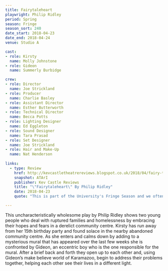 ```yaml
---
title: Fairytaleheart
playwright: Philip Ridley
period: Spring
season: Fringe
season_sort: 240
date_start: 2018-04-23
date_end: 2018-04-24
venue: Studio A

cast:
- role: Kirsty
  name: Molly Johnstone
- role: Gideon
  name: Summerly Burbidge

crew:
- role: Director
  name: Joe Strickland
- role: Producer
  name: Charlie Basley
- role: Assistant Director
  name: Esther Butterworth
- role: Technical Director
  name: Becca Potts
- role: Lighting Designer
  name: Ed Eggleton
- role: Sound Designer
  name: Tara Prasad
- role: Set Designer
  name: Joe Strickland
- role: Hair and Make-Up
  name: Nat Henderson
  
links:
  - type: Review
    href: http://kevcastletheatrereviews.blogspot.co.uk/2018/04/fairy-tale-heart-by-philip-ridley.html
    snapshot: ATArI
    publisher: Kev Castle Reviews
    title: "\"Fairytaleheart\" By Philip Ridley"
    date: 2018-04-23
    quote: "This is part of the University's Fringe Season and we often think that \"Fringe\" means alternative. Not so in this case as this is one piece of theatre that is a lovely, gentle piece of theatre for all age groups leading to thought provoking discussion periods."

---
```


This uncharacteristically wholesome play by Philip Ridley shows two young people who deal with ruptured families and homelessness by embracing their hopes and fears in a derelict community centre. Kirsty has run away from her 15th birthday party and found solace in the nearby abandoned community centre. As she enters and calms down by adding to a mysterious mural that has appeared over the last few weeks she is confronted by Gideon, an eccentric boy who is the one responsible for the mural. After a brief back and forth they open up to each other and, using Gideon’s make believe world of Karamazoo, begin to address their problems together, helping each other see their lives in a different light.

